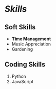 # _Skills_

## Soft Skills
- **Time Management**
- Music Appreciation
- Gardening

## Coding Skills
1. Python
2. JavaScript
